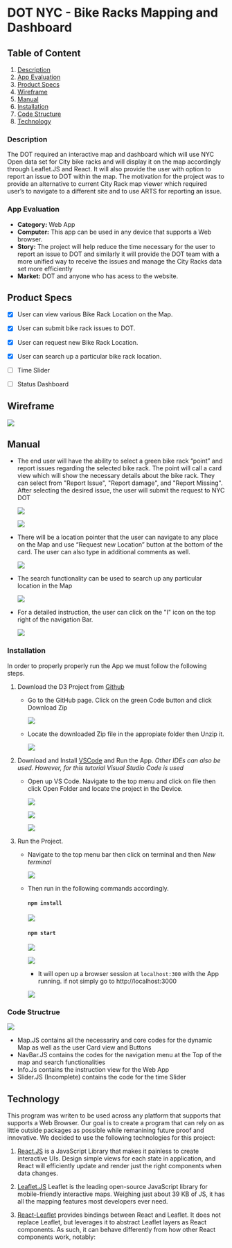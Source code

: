 # DOT NYC - Bike Racks Mapping and Dashboard

## Table of Content

1. [Description](#Overview)
2. [App Evaluation](#Usage)
3. [Product Specs](#Product-Specs)
4. [Wireframe](#Wireframes)
5. [Manual](#Manual)
6. [Installation](#Installation)
7. [Code Structure](#Code)
8. [Technology](#Documentation)

### Description

The DOT required an interactive map and dashboard which will use NYC Open data set for City bike racks and will display it on the map accordingly through Leaflet.JS and React. It will also provide the user with option to report an issue to DOT within the map. The motivation for the project was to provide an alternative to current City Rack map viewer which required user’s to navigate to a different site and to use ARTS for reporting an issue.

### App Evaluation

- **Category:** Web App
- **Computer:** This app can be used in any device that supports a Web browser.
- **Story:** The project will help reduce the time necessary for the user to report an issue to DOT and similarly it will provide the DOT team with a more unified way to receive the issues and manage the City Racks data set more efficiently
- **Market:** DOT and anyone who has acess to the website.


## Product Specs

- [x] User can view various Bike Rack Location on the Map.
- [x] User can submit bike rack issues to DOT.
- [x] User can request new Bike Rack Location.
- [x] User can search up a particular bike rack location.
- [ ] Time Slider
- [ ] Status Dashboard



## Wireframe

![](https://i.imgur.com/5Y3kpvR.jpg)


## Manual

- The end user will have the ability to select a green bike rack “point” and report issues regarding the selected bike rack. The point will call a card view which will show the necessary details about the bike rack. They can select from "Report Issue", "Report damage", and "Report Missing". After selecting the desired issue, the user will submit the request to NYC DOT

    ![](https://i.imgur.com/qct46V6.jpg)
    
    ![](https://i.imgur.com/PoFXx39.jpg)

- There will be a location pointer that the user can navigate to any place on the Map and use “Request new Location” button at the bottom of the card. The user can also type in additional comments as well.
 
    ![](https://i.imgur.com/oPlyLdJ.jpg)

- The search functionality can be used to search up any particular location in the Map

    ![](https://i.imgur.com/YmcAQfr.jpg)

- For a detailed instruction, the user can click on the "I" icon on the top right of the navigation Bar.

    ![](https://i.imgur.com/zZLFXaU.jpg)


### Installation

In order to properly properly run the App we must follow the following steps.

1. Download the D3 Project from [Github](https://git@github.com:TahminaM/D3_Mapping.git)
   
   - Go to the GitHub page. Click on the green Code button and click Download Zip
   
       ![](https://i.imgur.com/KjRRQPB.jpg)
    
    - Locate the downloaded Zip file in the appropiate folder then Unzip it. 
    
        ![](https://i.imgur.com/HmvNrsL.jpg)

2. Download and Install [VSCode](https://code.visualstudio.com/) and Run the App. *Other IDEs can also be used. However, for this tutorial Visual Studio Code is used*
    - Open up VS Code. Navigate to the top menu and click on file then click Open Folder and locate the project in the Device.
    
       ![](https://i.imgur.com/syU7AjA.jpg)
       
       ![](https://i.imgur.com/AsysAya.jpg)
       
       ![](https://i.imgur.com/B4TUFrp.jpg)

3. Run the Project.
    - Navigate to the top menu bar then click on terminal and then *New terminal*
    
        ![](https://i.imgur.com/2LfcH2M.jpg)
   
   - Then run in the following commands accordingly.
     #### `npm install` 
        ![](https://i.imgur.com/LRWETg0.jpg)
     #### `npm start` 
        ![](https://i.imgur.com/s5H4xb5.jpg)

        ![](https://i.imgur.com/gVkgEWD.jpg)
        - It will open up a browser session at `localhost:300` with the App running. if not simply go to http://localhost:3000
             
        ![](https://i.imgur.com/W7V0R1S.jpg)
        

### Code Structrue 


![](https://i.imgur.com/VTDdb3w.jpg)

- Map.JS contains all the necessariry and core codes for the dynamic Map as well as the user Card view and Buttons
- NavBar.JS contains the codes for the navigation menu at the Top of the map and search functionalities
- Info.Js contains the instruction view for the Web App
- Slider.JS (Incomplete) contains the code for the time Slider


## Technology

This program was writen to be used across any platform that supports that supports a Web Browser. Our goal is to create a program that can rely on as little outside packages as possible while remanining future proof and innovative. We decided to use the following technologies for this project:

1. [React.JS](https://reactjs.org/) is a JavaScript Library that makes it painless to create interactive UIs. Design simple views for each state in  application, and React will efficiently update and render just the right components when data changes.

2. [Leaflet.JS](https://www.tensorflow.org/) Leaflet is the leading open-source JavaScript library for mobile-friendly interactive maps. Weighing just about 39 KB of JS, it has all the mapping features most developers ever need.

3. [React-Leaflet](https://react-leaflet.js.org/) provides bindings between React and Leaflet. It does not replace Leaflet, but leverages it to abstract Leaflet layers as React components. As such, it can behave differently from how other React components work, notably:


